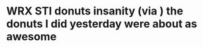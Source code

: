 <!--
id: 21265161
link: http://tumblr.atmos.org/post/21265161/wrx-sti-donuts-insanity-via-the-donuts-i-did
slug: wrx-sti-donuts-insanity-via-the-donuts-i-did
date: Mon Dec 10 2007 15:03:20 GMT-0800 (PST)
publish: 2007-12-010
tags: 
title: WRX STI donuts insanity (via ) the donuts I did yesterday were about as awesome
-->


WRX STI donuts insanity (via ) the donuts I did yesterday were about as awesome
===============================================================================



